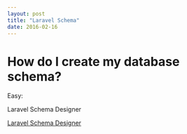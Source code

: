 ```yaml
---
layout: post
title: "Laravel Schema"
date: 2016-02-16
---
```


# How do I create my database schema?

Easy:

Laravel Schema Designer

[Laravel Schema Designer](http://laravelsd.com/) 

